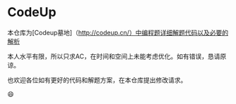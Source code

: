 # CodeUp
本仓库为[Codeup墓地]（http://codeup.cn/）中编程题详细解题代码以及必要的解析

本人水平有限，所以只求AC，在时间和空间上未能考虑优化。如有错误，恳请原谅。

也欢迎各位如有更好的代码和解题方案，在本仓库提出修改请求。

:smile:
